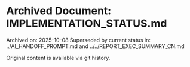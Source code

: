 # Archived Document: IMPLEMENTATION_STATUS.md

Archived on: 2025-10-08
Superseded by current status in: ../AI_HANDOFF_PROMPT.md and ../../REPORT_EXEC_SUMMARY_CN.md

Original content is available via git history.

